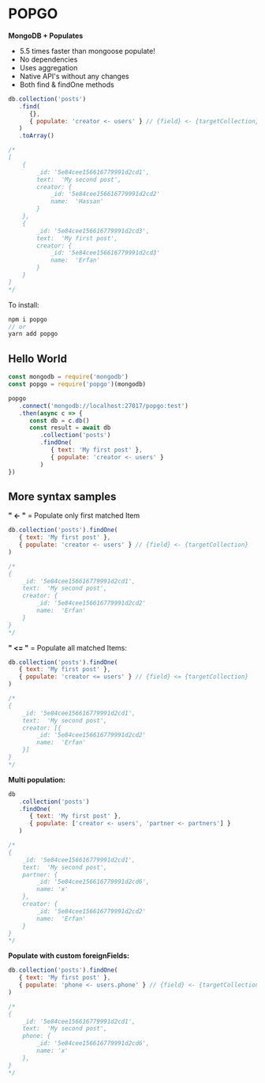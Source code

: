 # POPGO

**MongoDB + Populates**

-  5.5 times faster than mongoose populate!
-  No dependencies
-  Uses aggregation
-  Native API's without any changes
-  Both find & findOne methods

```js
db.collection('posts')
   .find(
      {},
      { populate: 'creator <- users' } // {field} <- {targetCollection}
   )
   .toArray()

/*
[
	{
		_id: '5e84cee156616779991d2cd1',
		text:  'My second post',
		creator: {
			_id: '5e84cee156616779991d2cd2'
			name:  'Hassan'
		}
	},
	{
		_id: '5e84cee156616779991d2cd3',
		text:  'My first post',
		creator: {
			_id: '5e84cee156616779991d2cd3'
			name:  'Erfan'
		}
	}
]
*/
```

To install:

```js
npm i popgo
// or
yarn add popgo
```

## Hello World

```js
const mongodb = require('mongodb')
const popgo = require('popgo')(mongodb)

popgo
   .connect('mongodb://localhost:27017/popgo:test')
   .then(async c => {
      const db = c.db()
      const result = await db
         .collection('posts')
         .findOne(
            { text: 'My first post' }, 
            { populate: 'creator <- users' }
         )
})
```

## More syntax samples

**" <- "** = Populate only first matched Item

```js
db.collection('posts').findOne(
   { text: 'My first post' },
   { populate: 'creator <- users' } // {field} <- {targetCollection}
)

/*
{
	_id: '5e84cee156616779991d2cd1',
	text:  'My second post',
	creator: {
		_id: '5e84cee156616779991d2cd2'
		name:  'Erfan'
	}
}
*/
```

**" <= "** = Populate all matched Items:

```js
db.collection('posts').findOne(
   { text: 'My first post' },
   { populate: 'creator <= users' } // {field} <= {targetCollection}
)

/*
{
	_id: '5e84cee156616779991d2cd1',
	text:  'My second post',
	creator: [{
		_id: '5e84cee156616779991d2cd2'
		name:  'Erfan'
	}]
}
*/
```

**Multi population:**

```js
db
   .collection('posts')
   .findOne(
      { text: 'My first post' }, 
      { populate: ['creator <- users', 'partner <- partners'] }
   )

/*
{
	_id: '5e84cee156616779991d2cd1',
	text:  'My second post',
	partner: {
		_id: '5e84cee156616779991d2cd6',
		name: 'x'
	},
	creator: {
		_id: '5e84cee156616779991d2cd2'
		name:  'Erfan'
	}
}
*/
```

**Populate with custom foreignFields:**

```js
db.collection('posts').findOne(
   { text: 'My first post' },
   { populate: 'phone <- users.phone' } // {field} <- {targetCollection}.{foreignKey}
)

/*
{
	_id: '5e84cee156616779991d2cd1',
	text:  'My second post',
	phone: {
		_id: '5e84cee156616779991d2cd6',
		name: 'x'
	},
}
*/
```
